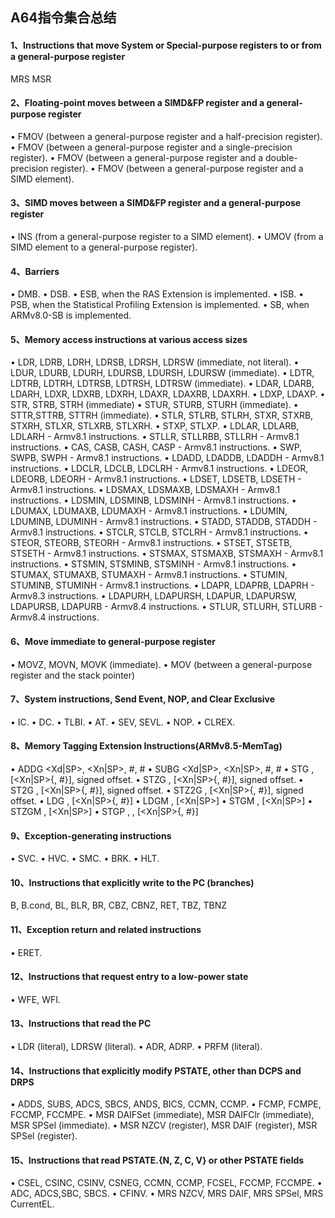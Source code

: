 ## A64指令集合总结



#### 1、Instructions that move System or Special-purpose registers to or from a general-purpose register

MRS  	MSR
#### 2、Floating-point moves between a SIMD&FP register and a general-purpose register
• FMOV (between a general-purpose register and a half-precision register).
• FMOV (between a general-purpose register and a single-precision register).
• FMOV (between a general-purpose register and a double-precision register).
• FMOV (between a general-purpose register and a SIMD element).

#### 3、SIMD moves between a SIMD&FP register and a general-purpose register
• INS (from a general-purpose register to a SIMD element).
• UMOV (from a SIMD element to a general-purpose register).

#### 4、Barriers
• DMB.
• DSB.
• ESB, when the RAS Extension is implemented.
• ISB.
• PSB, when the Statistical Profiling Extension is implemented.
• SB, when ARMv8.0-SB is implemented.

#### 5、Memory access instructions at various access sizes
• LDR, LDRB, LDRH, LDRSB, LDRSH, LDRSW (immediate, not literal).
• LDUR, LDURB, LDURH, LDURSB, LDURSH, LDURSW (immediate).
• LDTR, LDTRB, LDTRH, LDTRSB, LDTRSH, LDTRSW (immediate).
• LDAR, LDARB, LDARH, LDXR, LDXRB, LDXRH, LDAXR, LDAXRB, LDAXRH.
• LDXP, LDAXP.
• STR, STRB, STRH (immediate)
• STUR, STURB, STURH (immediate).
• STTR,STTRB, STTRH (immediate).
• STLR, STLRB, STLRH, STXR, STXRB, STXRH, STLXR, STLXRB, STLXRH.
• STXP, STLXP.
• LDLAR, LDLARB, LDLARH - Armv8.1 instructions.
• STLLR, STLLRBB, STLLRH - Armv8.1 instructions.
• CAS, CASB, CASH, CASP - Armv8.1 instructions.
• SWP, SWPB, SWPH - Armv8.1 instructions.
• LDADD, LDADDB, LDADDH - Armv8.1 instructions.
• LDCLR, LDCLB, LDCLRH - Armv8.1 instructions.
• LDEOR, LDEORB, LDEORH - Armv8.1 instructions.
• LDSET, LDSETB, LDSETH - Armv8.1 instructions.
• LDSMAX, LDSMAXB, LDSMAXH - Armv8.1 instructions.
• LDSMIN, LDSMINB, LDSMINH - Armv8.1 instructions.
• LDUMAX, LDUMAXB, LDUMAXH - Armv8.1 instructions.
• LDUMIN, LDUMINB, LDUMINH - Armv8.1 instructions.
• STADD, STADDB, STADDH - Armv8.1 instructions.
• STCLR, STCLB, STCLRH - Armv8.1 instructions.
• STEOR, STEORB, STEORH - Armv8.1 instructions.
• STSET, STSETB, STSETH - Armv8.1 instructions.
• STSMAX, STSMAXB, STSMAXH - Armv8.1 instructions.
• STSMIN, STSMINB, STSMINH - Armv8.1 instructions.
• STUMAX, STUMAXB, STUMAXH - Armv8.1 instructions.
• STUMIN, STUMINB, STUMINH - Armv8.1 instructions.
• LDAPR, LDAPRB, LDAPRH - Armv8.3 instructions.
• LDAPURH, LDAPURSH, LDAPUR, LDAPURSW, LDAPURSB, LDAPURB - Armv8.4 instructions.
• STLUR, STLURH, STLURB - Armv8.4 instructions.

#### 6、Move immediate to general-purpose register
• MOVZ, MOVN, MOVK (immediate).
• MOV (between a general-purpose register and the stack pointer)

#### 7、System instructions, Send Event, NOP, and Clear Exclusive
• IC.
• DC.
• TLBI.
• AT.
• SEV, SEVL.
• NOP.
• CLREX.

#### 8、Memory Tagging Extension Instructions(ARMv8.5-MemTag)
• ADDG <Xd|SP>, <Xn|SP>, #<uimm6>, #<uimm4>
• SUBG <Xd|SP>, <Xn|SP>, #<uimm6>, #<uimm4>
• STG <Xt>, [<Xn|SP>{, #<simm>}], signed offset.
• STZG <Xt>, [<Xn|SP>{, #<simm>}], signed offset.
• ST2G <Xt>, [<Xn|SP>{, #<simm>}], signed offset.
• STZ2G <Xt>, [<Xn|SP>{, #<simm>}], signed offset.
• LDG <Xt>, [<Xn|SP>{, #<simm>}]
• LDGM <Xt>, [<Xn|SP>]
• STGM <Xt>, [<Xn|SP>]
• STZGM <Xt>, [<Xn|SP>]
• STGP <Xt1>, <Xt2>, [<Xn|SP>{, #<imm>}]

#### 9、Exception-generating instructions
• SVC.
• HVC.
• SMC.
• BRK.
• HLT.

#### 10、Instructions that explicitly write to the PC (branches)
B, B.cond, BL, BLR, BR, CBZ, CBNZ, RET, TBZ, TBNZ

#### 11、Exception return and related instructions
• ERET.

#### 12、Instructions that request entry to a low-power state
• WFE, WFI.

#### 13、Instructions that read the PC
• LDR (literal), LDRSW (literal).
• ADR, ADRP.
• PRFM (literal).

#### 14、Instructions that explicitly modify PSTATE, other than DCPS and DRPS
• ADDS, SUBS, ADCS, SBCS, ANDS, BICS, CCMN, CCMP.
• FCMP, FCMPE, FCCMP, FCCMPE.
• MSR DAIFSet (immediate), MSR DAIFClr (immediate), MSR SPSel (immediate).
• MSR NZCV (register), MSR DAIF (register), MSR SPSel (register).

#### 15、Instructions that read PSTATE.{N, Z, C, V} or other PSTATE fields
• CSEL, CSINC, CSINV, CSNEG, CCMN, CCMP, FCSEL, FCCMP, FCCMPE.
• ADC, ADCS,SBC, SBCS.
• CFINV.
• MRS NZCV, MRS DAIF, MRS SPSel, MRS CurrentEL.

